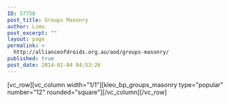 ```yaml
---
ID: 57758
post_title: Groups Masonry
author: Limo
post_excerpt: ""
layout: page
permalink: >
  http://allianceofdroids.org.au/aod/groups-masonry/
published: true
post_date: 2014-02-04 04:53:26
---
```

[vc_row][vc_column width="1/1"][kleo_bp_groups_masonry type="popular" number="12" rounded="square"][/vc_column][/vc_row]